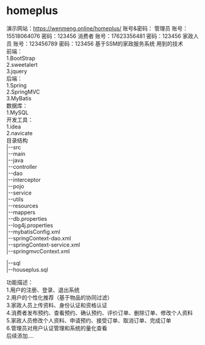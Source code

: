 # homeplus
   演示网站：https://wenmeng.online/homeplus/
  账号&密码：
   管理员
        账号：15518064076
        密码：123456
   消费者
        账号：17623356481
        密码：123456
   家政人员
        账号：123456789
        密码：123456
基于SSM的家政服务系统
用到的技术  
    前端：  
        1.BootStrap  
        2.sweetalert  
        3.jquery  
    后端：  
        1.Spring  
        2.SpringMVC  
        3.MyBatis  
    数据库：  
        1.MySQL  
    开发工具：  
        1.idea  
        2.navicate  
目录结构  
|--src  
    |--main  
        |--java  
        |--controller  
        |--dao  
        |--interceptor  
        |--pojo  
        |--service  
        |--utils  
    |--resources  
        |--mappers  
        |--db.properties  
        |--log4j.properties  
        |--mybatisConfig.xml  
        |--springContext-dao.xml  
        |--springContext-service.xml  
        |--springmvcContext.xml  

|--sql  
    |--houseplus.sql  

功能描述：  
1.用户的注册、登录、退出系统  
2.用户的个性化推荐（基于物品的协同过滤）  
3.家政人员上传资料、身份认证和资格认证  
4.消费者发布预约、查看预约、确认预约、评价订单、删除订单、修改个人资料  
5.家政人员修改个人资料、申请预约、接受订单、取消订单、完成订单  
6.管理员对用户认证管理和系统的量化查看  
后续添加....  
